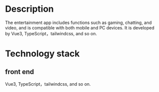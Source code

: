 # Description
The entertainment app includes functions such as gaming, chatting, and video, and is compatible with both mobile and PC devices. It is developed by Vue3, TypeScript，tailwindcss, and so on.

# Technology stack
## front end
Vue3, TypeScript，tailwindcss, and so on.
